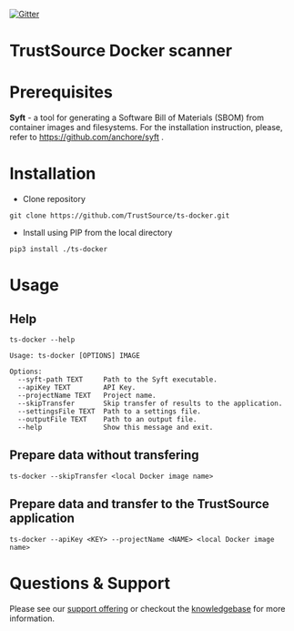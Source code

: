 [![Gitter](https://badges.gitter.im/TrustSource/community.svg)](https://gitter.im/TrustSource/community?utm_source=badge&utm_medium=badge&utm_campaign=pr-badge)

# TrustSource Docker scanner

# Prerequisites

**Syft** - a tool for generating a Software Bill of Materials (SBOM) from container images and filesystems. 
For the installation instruction, please, refer to https://github.com/anchore/syft .  

# Installation

- Clone repository
```shell
git clone https://github.com/TrustSource/ts-docker.git
```

- Install using PIP from the local directory
```shell
pip3 install ./ts-docker 
```

# Usage

## Help

```shell
ts-docker --help
```
```shell
Usage: ts-docker [OPTIONS] IMAGE

Options:
  --syft-path TEXT     Path to the Syft executable.
  --apiKey TEXT        API Key.
  --projectName TEXT   Project name.
  --skipTransfer       Skip transfer of results to the application.
  --settingsFile TEXT  Path to a settings file.
  --outputFile TEXT    Path to an output file.
  --help               Show this message and exit. 
```

## Prepare data without transfering 

```shell
ts-docker --skipTransfer <local Docker image name> 
```

## Prepare data and transfer to the TrustSource application  

```shell
ts-docker --apiKey <KEY> --projectName <NAME> <local Docker image name> 
```

# Questions & Support
Please see our [support offering](https://www.trustsource.io/support) or checkout the [knowledgebase](https://support.trustsource.io) for more information.
